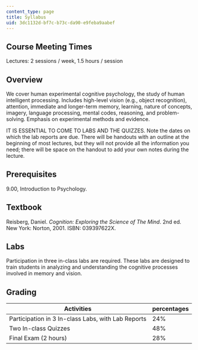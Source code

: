 ```yaml
---
content_type: page
title: Syllabus
uid: 3dc1132d-bf7c-b73c-da90-e9feba9aabef
---
```


Course Meeting Times
--------------------

Lectures: 2 sessions / week, 1.5 hours / session

Overview
--------

We cover human experimental cognitive psychology, the study of human intelligent processing. Includes high-level vision (e.g., object recognition), attention, immediate and longer-term memory, learning, nature of concepts, imagery, language processing, mental codes, reasoning, and problem-solving. Emphasis on experimental methods and evidence.

IT IS ESSENTIAL TO COME TO LABS AND THE QUIZZES. Note the dates on which the lab reports are due. There will be handouts with an outline at the beginning of most lectures, but they will not provide all the information you need; there will be space on the handout to add your own notes during the lecture.

Prerequisites
-------------

9.00, Introduction to Psychology.

Textbook
--------

Reisberg, Daniel. _Cognition: Exploring the Science of The Mind_. 2nd ed. New York: Norton, 2001. ISBN: 039397622X.

Labs
----

Participation in three in-class labs are required. These labs are designed to train students in analyzing and understanding the cognitive processes involved in memory and vision.

Grading
-------

| Activities | percentages |
| --- | --- |
| Participation in 3 In-class Labs, with Lab Reports | 24% |
| Two In-class Quizzes | 48% |
| Final Exam (2 hours) | 28%